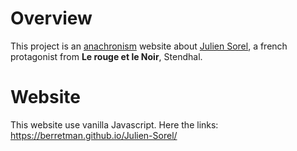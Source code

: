 # Overview
This project is an [anachronism](https://en.wikipedia.org/wiki/Anachronism) website  about [Julien Sorel](https://fr.wikipedia.org/wiki/Julien_Sorel), a french protagonist from __Le rouge et le Noir__, Stendhal.

# Website
This website use vanilla Javascript. 
Here the links: https://berretman.github.io/Julien-Sorel/
